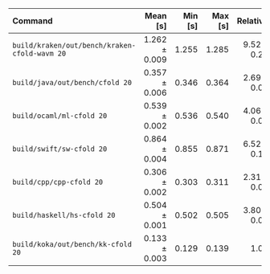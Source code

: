 | Command | Mean [s] | Min [s] | Max [s] | Relative |
|:---|---:|---:|---:|---:|
| `build/kraken/out/bench/kraken-cfold-wavm 20` | 1.262 ± 0.009 | 1.255 | 1.285 | 9.52 ± 0.21 |
| `build/java/out/bench/cfold 20` | 0.357 ± 0.006 | 0.346 | 0.364 | 2.69 ± 0.07 |
| `build/ocaml/ml-cfold 20` | 0.539 ± 0.002 | 0.536 | 0.540 | 4.06 ± 0.09 |
| `build/swift/sw-cfold 20` | 0.864 ± 0.004 | 0.855 | 0.871 | 6.52 ± 0.14 |
| `build/cpp/cpp-cfold 20` | 0.306 ± 0.002 | 0.303 | 0.311 | 2.31 ± 0.05 |
| `build/haskell/hs-cfold 20` | 0.504 ± 0.001 | 0.502 | 0.505 | 3.80 ± 0.08 |
| `build/koka/out/bench/kk-cfold 20` | 0.133 ± 0.003 | 0.129 | 0.139 | 1.00 |
